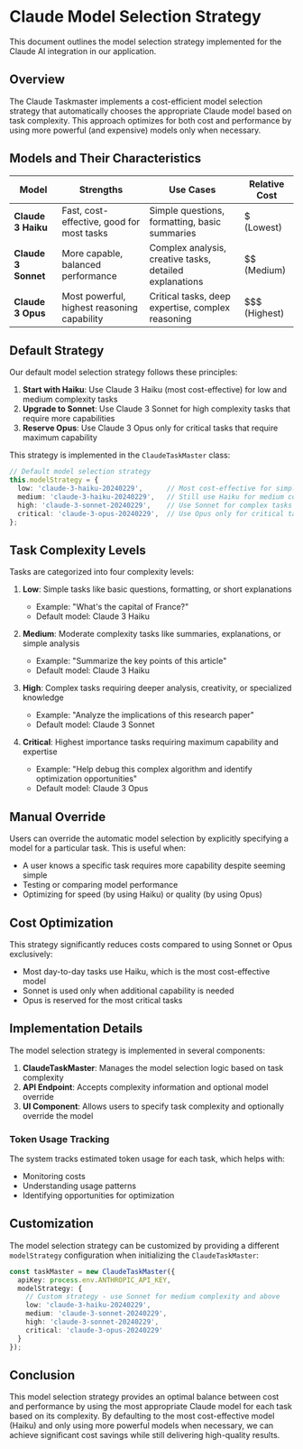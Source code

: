# Claude Model Selection Strategy

This document outlines the model selection strategy implemented for the Claude AI integration in our application.

## Overview

The Claude Taskmaster implements a cost-efficient model selection strategy that automatically chooses the appropriate Claude model based on task complexity. This approach optimizes for both cost and performance by using more powerful (and expensive) models only when necessary.

## Models and Their Characteristics

| Model | Strengths | Use Cases | Relative Cost |
|-------|-----------|-----------|---------------|
| **Claude 3 Haiku** | Fast, cost-effective, good for most tasks | Simple questions, formatting, basic summaries | $ (Lowest) |
| **Claude 3 Sonnet** | More capable, balanced performance | Complex analysis, creative tasks, detailed explanations | $$ (Medium) |
| **Claude 3 Opus** | Most powerful, highest reasoning capability | Critical tasks, deep expertise, complex reasoning | $$$ (Highest) |

## Default Strategy

Our default model selection strategy follows these principles:

1. **Start with Haiku**: Use Claude 3 Haiku (most cost-effective) for low and medium complexity tasks
2. **Upgrade to Sonnet**: Use Claude 3 Sonnet for high complexity tasks that require more capabilities
3. **Reserve Opus**: Use Claude 3 Opus only for critical tasks that require maximum capability

This strategy is implemented in the `ClaudeTaskMaster` class:

```typescript
// Default model selection strategy
this.modelStrategy = {
  low: 'claude-3-haiku-20240229',      // Most cost-effective for simple tasks
  medium: 'claude-3-haiku-20240229',   // Still use Haiku for medium complexity
  high: 'claude-3-sonnet-20240229',    // Use Sonnet for complex tasks
  critical: 'claude-3-opus-20240229',  // Use Opus only for critical tasks
};
```

## Task Complexity Levels

Tasks are categorized into four complexity levels:

1. **Low**: Simple tasks like basic questions, formatting, or short explanations
   - Example: "What's the capital of France?"
   - Default model: Claude 3 Haiku

2. **Medium**: Moderate complexity tasks like summaries, explanations, or simple analysis
   - Example: "Summarize the key points of this article"
   - Default model: Claude 3 Haiku

3. **High**: Complex tasks requiring deeper analysis, creativity, or specialized knowledge
   - Example: "Analyze the implications of this research paper"
   - Default model: Claude 3 Sonnet

4. **Critical**: Highest importance tasks requiring maximum capability and expertise
   - Example: "Help debug this complex algorithm and identify optimization opportunities"
   - Default model: Claude 3 Opus

## Manual Override

Users can override the automatic model selection by explicitly specifying a model for a particular task. This is useful when:

- A user knows a specific task requires more capability despite seeming simple
- Testing or comparing model performance
- Optimizing for speed (by using Haiku) or quality (by using Opus)

## Cost Optimization

This strategy significantly reduces costs compared to using Sonnet or Opus exclusively:

- Most day-to-day tasks use Haiku, which is the most cost-effective model
- Sonnet is used only when additional capability is needed
- Opus is reserved for the most critical tasks

## Implementation Details

The model selection strategy is implemented in several components:

1. **ClaudeTaskMaster**: Manages the model selection logic based on task complexity
2. **API Endpoint**: Accepts complexity information and optional model override
3. **UI Component**: Allows users to specify task complexity and optionally override the model

### Token Usage Tracking

The system tracks estimated token usage for each task, which helps with:

- Monitoring costs
- Understanding usage patterns
- Identifying opportunities for optimization

## Customization

The model selection strategy can be customized by providing a different `modelStrategy` configuration when initializing the `ClaudeTaskMaster`:

```typescript
const taskMaster = new ClaudeTaskMaster({
  apiKey: process.env.ANTHROPIC_API_KEY,
  modelStrategy: {
    // Custom strategy - use Sonnet for medium complexity and above
    low: 'claude-3-haiku-20240229',
    medium: 'claude-3-sonnet-20240229',
    high: 'claude-3-sonnet-20240229',
    critical: 'claude-3-opus-20240229'
  }
});
```

## Conclusion

This model selection strategy provides an optimal balance between cost and performance by using the most appropriate Claude model for each task based on its complexity. By defaulting to the most cost-effective model (Haiku) and only using more powerful models when necessary, we can achieve significant cost savings while still delivering high-quality results.
